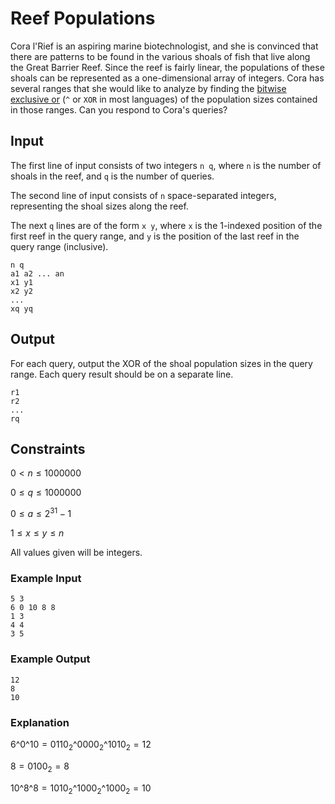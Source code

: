 # Reef Populations

Cora l'Rief is an aspiring marine biotechnologist, and she is convinced that there are patterns to be found in the various shoals of fish that live along the Great Barrier Reef. Since the reef is fairly linear, the populations of these shoals can be represented as a one-dimensional array of integers. Cora has several ranges that she would like to analyze by finding the [bitwise exclusive or](https://en.wikipedia.org/wiki/Exclusive_or#Bitwise_operation) (`^` or `XOR` in most languages) of the population sizes contained in those ranges. Can you respond to Cora's queries?

## Input
The first line of input consists of two integers `n q`, where `n` is the number of shoals in the reef, and `q` is the number of queries.

The second line of input consists of `n` space-separated integers, representing the shoal sizes along the reef.

The next `q` lines are of the form `x y`, where `x` is the 1-indexed position of the first reef in the query range, and `y` is the position of the last reef in the query range (inclusive).

```
n q
a1 a2 ... an
x1 y1
x2 y2
...
xq yq
```

## Output
For each query, output the XOR of the shoal population sizes in the query range. Each query result should be on a separate line.

```
r1
r2
...
rq
```

## Constraints
$0 < n \leq 1000000$

$0 \leq q \leq 1000000$

$0 \leq a \leq 2^{31} - 1$

$1 \leq x \leq y \leq n$

All values given will be integers.

### Example Input
```
5 3
6 0 10 8 8
1 3
4 4
3 5
```

### Example Output
```
12
8
10
```

### Explanation
$6 \text{\textasciicircum} 0 \text{\textasciicircum} 10 = 0110_{2} \text{\textasciicircum} 0000_{2} \text{\textasciicircum} 1010_{2} = 12$

$8 = 0100_{2} = 8$

$10 \text{\textasciicircum} 8 \text{\textasciicircum} 8 = 1010_{2} \text{\textasciicircum} 1000_{2} \text{\textasciicircum} 1000_{2} = 10$